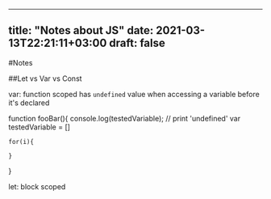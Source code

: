 
---
title: "Notes about JS"
date: 2021-03-13T22:21:11+03:00
draft: false
---

#Notes


##Let vs Var vs Const

var:
	function scoped
	has `undefined` value when accessing a variable before it's declared

function fooBar(){
	console.log(testedVariable); // print 'undefined'
	var testedVariable = []

	for(i){

	}
}

let:
	block scoped
